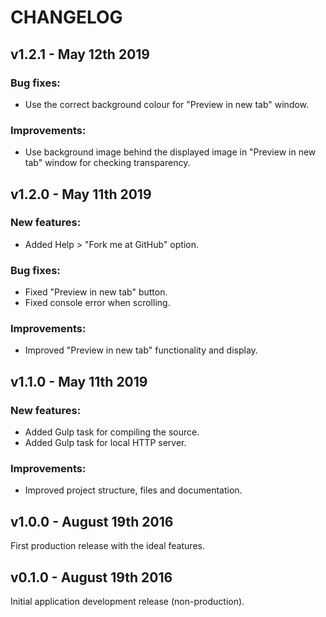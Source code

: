 # CHANGELOG

## **v1.2.1** - May 12th 2019

### Bug fixes:

* Use the correct background colour for "Preview in new tab" window.

### Improvements:

* Use background image behind the displayed image in "Preview in new tab" window for checking transparency.

## **v1.2.0** - May 11th 2019

### New features:

* Added Help > "Fork me at GitHub" option.

### Bug fixes:

* Fixed "Preview in new tab" button.
* Fixed console error when scrolling.

### Improvements:

* Improved "Preview in new tab" functionality and display.

## **v1.1.0** - May 11th 2019

### New features:

* Added Gulp task for compiling the source.
* Added Gulp task for local HTTP server.

### Improvements:

* Improved project structure, files and documentation.

## **v1.0.0** - August 19th 2016

First production release with the ideal features.

## **v0.1.0** - August 19th 2016

Initial application development release (non-production).